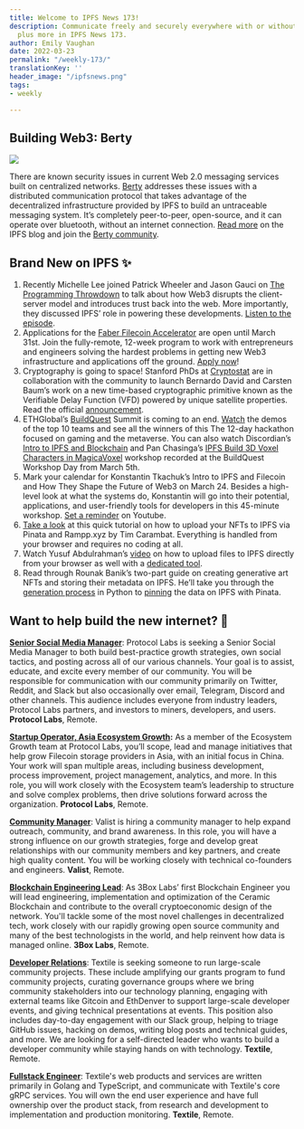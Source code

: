 ```yaml
---
title: Welcome to IPFS News 173!
description: Communicate freely and securely everywhere with or without internet access,
  plus more in IPFS News 173.
author: Emily Vaughan
date: 2022-03-23
permalink: "/weekly-173/"
translationKey: ''
header_image: "/ipfsnews.png"
tags:
- weekly

---
```

## **Building Web3: Berty**

![](../assets/143057346-d60efc95-680d-4ade-a4ab-3320de5c42bd.png)

There are known security issues in current Web 2.0 messaging services built on centralized networks. [Berty](https://berty.tech/) addresses these issues with a distributed communication protocol that takes advantage of the decentralized infrastructure provided by IPFS to build an untraceable messaging system. It’s completely peer-to-peer, open-source, and it can operate over bluetooth, without an internet connection. [Read more](https://blog.ipfs.io/2022-03-11-berty/) on the IPFS blog and join the [Berty community](https://berty.tech/community).

## **Brand New on IPFS ✨**

1. Recently Michelle Lee joined Patrick Wheeler and Jason Gauci on [The Programming Throwdown](https://www.programmingthrowdown.com/2022/03/129-web-30-breaking-free-from-client.html) to talk about how Web3 disrupts the client-server model and introduces trust back into the web. More importantly, they discussed IPFS’ role in powering these developments. [Listen to the episode](https://www.programmingthrowdown.com/2022/03/129-web-30-breaking-free-from-client.html).
2. Applications for the [Faber Filecoin Accelerator](https://filecoin.faber.vc/) are open until March 31st. Join the fully-remote, 12-week program to work with entrepreneurs and engineers solving the hardest problems in getting new Web3 infrastructure and applications off the ground. [Apply now](https://docs.google.com/forms/d/e/1FAIpQLScNVB9IFo58k3fY3pEDnF4eHybye-9MywIAFmTcsJZjvC4HwA/viewform?usp=pp_url)!
3. Cryptography is going to space! Stanford PhDs at [Cryptostat](https://www.cryptosat.io/) are in collaboration with the community to launch Bernardo David and Carsten Baum’s work on a new time-based cryptographic primitive known as the Verifiable Delay Function (VFD) powered by unique satellite properties. Read the official [announcement](https://medium.com/cryptosatellite/cryptosat-and-protocol-labs-collaborate-to-take-cryptography-to-space-e5d78e89cdfe).
4. ETHGlobal’s [BuildQuest](https://buildquest.ethglobal.com/) Summit is coming to an end. [Watch](https://ethglobal.tv/buildquest-finale-e6eda9b3) the demos of the top 10 teams and see all the winners of this The 12-day hackathon focused on gaming and the metaverse. You can also watch Discordian’s [Intro to IPFS and Blockchain](https://www.youtube.com/watch?v=wJO-1PIOmYw) and Pan Chasinga’s [IPFS Build 3D Voxel Characters in MagicaVoxel](https://www.youtube.com/watch?v=xFakIp8l-AA) workshop recorded at the BuildQuest Workshop Day from March 5th.
5. Mark your calendar for Konstantin Tkachuk’s Intro to IPFS and Filecoin and How They Shape the Future of Web3 on March 24. Besides a high-level look at what the systems do, Konstantin will go into their potential, applications, and user-friendly tools for developers in this 45-minute workshop. [Set a reminder](https://www.youtube.com/watch?v=WPfPIjN8nHo) on Youtube.
6. [Take a look](https://www.youtube.com/watch?v=0dB085fAJMQ) at this quick tutorial on how to upload your NFTs to IPFS via Pinata and Rampp.xyz by Tim Carambat. Everything is handled from your browser and requires no coding at all.
7. Watch Yusuf Abdulrahman’s [video](https://www.youtube.com/watch?v=nOpUJgOrALg) on how to upload files to IPFS directly from your browser as well with a [dedicated tool](https://anarkrypto.github.io/upload-files-to-ipfs-from-browser-panel/public/#).
8. Read through Rounak Banik’s two-part guide on creating generative art NFTs and storing their metadata on IPFS. He’ll take you through the [generation process](https://dev.to/rounakbanik/create-generative-nft-art-with-rarities-1n6f) in Python to [pinning](https://dev.to/rounakbanik/working-with-nft-metadata-ipfs-and-pinata-3ieh) the data on IPFS with Pinata.

## **Want to help build the new internet? 💼**

[**Senior Social Media Manager**](https://boards.greenhouse.io/protocollabs/jobs/4282182004): Protocol Labs is seeking a Senior Social Media Manager to both build best-practice growth strategies, own social tactics, and posting across all of our various channels. Your goal is to assist, educate, and excite every member of our community. You will be responsible for communication with our community primarily on Twitter, Reddit, and Slack but also occasionally over email, Telegram, Discord and other channels. This audience includes everyone from industry leaders, Protocol Labs partners, and investors to miners, developers, and users. **Protocol Labs**, Remote.

[**Startup Operator, Asia Ecosystem Growth**](https://boards.greenhouse.io/protocollabs/jobs/4382529004)**:** As a member of the Ecosystem Growth team at Protocol Labs, you’ll scope, lead and manage initiatives that help grow Filecoin storage providers in Asia, with an initial focus in China. Your work will span multiple areas, including business development, process improvement, project management, analytics, and more. In this role, you will work closely with the Ecosystem team’s leadership to structure and solve complex problems, then drive solutions forward across the organization. **Protocol Labs**, Remote.

[**Community Manager**](https://valist.io/roles/community-manager.pdf): Valist is hiring a community manager to help expand outreach, community, and brand awareness. In this role, you will have a strong influence on our growth strategies, forge and develop great relationships with our community members and key partners, and create high quality content. You will be working closely with technical co-founders and engineers. **Valist**, Remote.

[**Blockchain Engineering Lead**](https://jobs.lever.co/3box/bdbda170-a119-4842-84e8-e208b94f4c52): As 3Box Labs’ first Blockchain Engineer you will lead engineering, implementation and optimization of the Ceramic Blockchain and contribute to the overall cryptoeconomic design of the network. You'll tackle some of the most novel challenges in decentralized tech, work closely with our rapidly growing open source community and many of the best technologists in the world, and help reinvent how data is managed online. **3Box Labs**, Remote.

[**Developer Relations**](https://boards.greenhouse.io/textileio/jobs/4075619004): Textile is seeking someone to run large-scale community projects. These include amplifying our grants program to fund community projects, curating governance groups where we bring community stakeholders into our technology planning, engaging with external teams like Gitcoin and EthDenver to support large-scale developer events, and giving technical presentations at events. This position also includes day-to-day engagement with our Slack group, helping to triage GitHub issues, hacking on demos, writing blog posts and technical guides, and more. We are looking for a self-directed leader who wants to build a developer community while staying hands on with technology. **Textile**, Remote.

[**Fullstack Engineer**](https://boards.greenhouse.io/textileio/jobs/4017984004): Textile's web products and services are written primarily in Golang and TypeScript, and communicate with Textile's core gRPC services. You will own the end user experience and have full ownership over the product stack, from research and development to implementation and production monitoring. **Textile**, Remote.